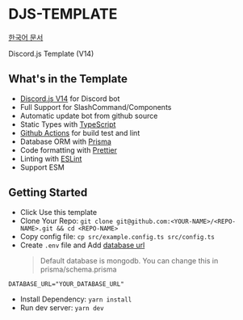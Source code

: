 # DJS-TEMPLATE

[한국어 문서](README-KO.md)

Discord.js Template (V14)

## What's in the Template

- [Discord.js V14](https://discord.js.org/#/docs/discord.js/main/general/welcome) for Discord bot
- Full Support for SlashCommand/Components
- Automatic update bot from github source
- Static Types with [TypeScript](https://www.typescriptlang.org)
- [Github Actions](https://github.com/features/actions) for build test and lint
- Database ORM with [Prisma](https://prisma.io/)
- Code formatting with [Prettier](https://prettier.io/)
- Linting with [ESLint](https://eslint.org/)
- Support ESM

## Getting Started

- Click Use this template
- Clone Your Repo: `git clone git@github.com:<YOUR-NAME>/<REPO-NAME>.git && cd <REPO-NAME>`
- Copy config file: `cp src/example.config.ts src/config.ts`
- Create `.env` file and Add [database url](https://www.prisma.io/docs/reference/database-reference/connection-urls)
  > Default database is mongodb. You can change this in prisma/schema.prisma

```
DATABASE_URL="YOUR_DATABASE_URL"
```

- Install Dependency: `yarn install`
- Run dev server: `yarn dev`
